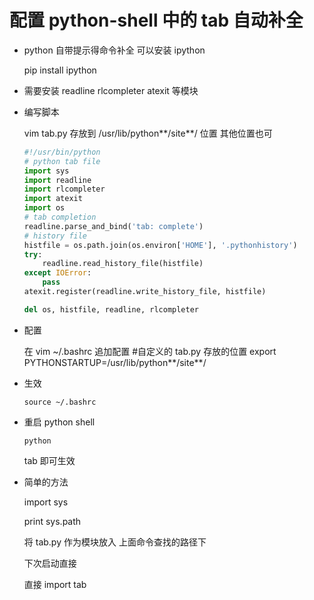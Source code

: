 # 配置 python-shell 中的 tab 自动补全

- python 自带提示得命令补全 可以安装 ipython

  pip install ipython

- 需要安装 readline rlcompleter atexit 等模块

- 编写脚本

  vim tab.py
  存放到 /usr/lib/python**/site**/ 位置 其他位置也可

  ```py
  #!/usr/bin/python
  # python tab file
  import sys
  import readline
  import rlcompleter
  import atexit
  import os
  # tab completion
  readline.parse_and_bind('tab: complete')
  # history file
  histfile = os.path.join(os.environ['HOME'], '.pythonhistory')
  try:
      readline.read_history_file(histfile)
  except IOError:
      pass
  atexit.register(readline.write_history_file, histfile)

  del os, histfile, readline, rlcompleter
  ```

- 配置

  在 vim ~/.bashrc 追加配置 #自定义的 tab.py 存放的位置
  export PYTHONSTARTUP=/usr/lib/python**/site**/

- 生效

  `source ~/.bashrc`

- 重启 python shell

  `python`

  tab 即可生效

- 简单的方法

  import sys

  print sys.path

  将 tab.py 作为模块放入 上面命令查找的路径下

  下次启动直接

  直接 import tab
